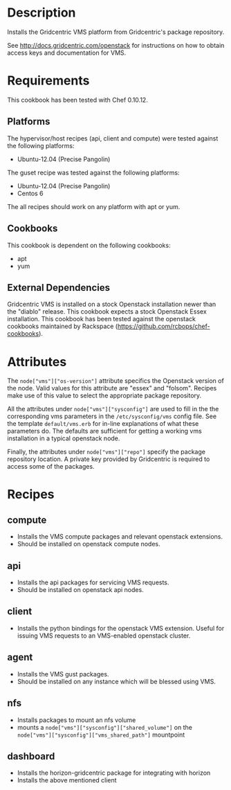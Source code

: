 Description
===========

Installs the Gridcentric VMS platform from Gridcentric's package repository.

See http://docs.gridcentric.com/openstack for instructions on how to obtain
access keys and documentation for VMS.

Requirements
============

This cookbook has been tested with Chef 0.10.12.

Platforms
---------

The hypervisor/host recipes (api, client and compute) were tested against the
following platforms:

* Ubuntu-12.04 (Precise Pangolin)

The guset recipe was tested against the following platforms:

* Ubuntu-12.04 (Precise Pangolin)
* Centos 6

The all recipes should work on any platform with apt or yum.

Cookbooks
---------

This cookbook is dependent on the following cookbooks:

* apt
* yum

External Dependencies
---------------------

Gridcentric VMS is installed on a stock Openstack installation newer than the
"diablo" release. This cookbook expects a stock Openstack Essex
installation. This cookbook has been tested against the openstack cookbooks
maintained by Rackspace (https://github.com/rcbops/chef-cookbooks).

Attributes
==========

The `node["vms"]["os-version"]` attribute specifics the Openstack
version of the node. Valid values for this attribute are "essex" and
"folsom". Recipes make use of this value to select the appropriate
package repository.

All the attributes under `node["vms"]["sysconfig"]` are used to fill
in the the corresponding vms parameters in the `/etc/sysconfig/vms`
config file. See the template `default/vms.erb` for in-line
explanations of what these parameters do. The defaults are sufficient
for getting a working vms installation in a typical openstack node.

Finally, the attributes under `node["vms"]["repo"]` specify the
package repository location. A private key provided by Gridcentric is
required to access some of the packages.

Recipes
=======

compute
-------
- Installs the VMS compute packages and relevant openstack extensions.
- Should be installed on openstack compute nodes.

api
---
- Installs the api packages for servicing VMS requests.
- Should be installed on openstack api nodes.

client
------
- Installs the python bindings for the openstack VMS extension. Useful for
  issuing VMS requests to an VMS-enabled openstack cluster.


agent
-----
- Installs the VMS gust packages.
- Should be installed on any instance which will be blessed using VMS.

nfs
---
- Installs packages to mount an nfs volume
- mounts a `node["vms"]["sysconfig"]["shared_volume"]` on the `node["vms"]["sysconfig"]["vms_shared_path"]` mountpoint

dashboard
---------
- Installs the horizon-gridcentric package for integrating with horizon
- Installs the above mentioned client
